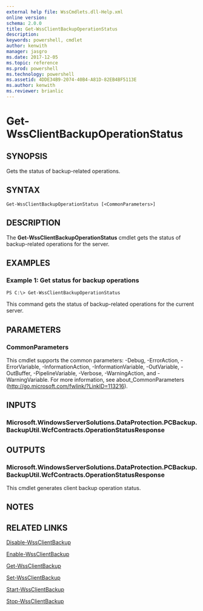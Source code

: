 ```yaml
---
external help file: WssCmdlets.dll-Help.xml
online version: 
schema: 2.0.0
title: Get-WssClientBackupOperationStatus
description: 
keywords: powershell, cmdlet
author: kenwith
manager: jasgro
ms.date: 2017-12-05
ms.topic: reference
ms.prod: powershell
ms.technology: powershell
ms.assetid: 4DDE34B9-2074-40B4-A81D-82EB4BF5113E
ms.author: kenwith
ms.reviewer: brianlic
---
```


# Get-WssClientBackupOperationStatus

## SYNOPSIS
Gets the status of backup-related operations.

## SYNTAX

```
Get-WssClientBackupOperationStatus [<CommonParameters>]
```

## DESCRIPTION
The **Get-WssClientBackupOperationStatus** cmdlet gets the status of backup-related operations for the server.

## EXAMPLES

### Example 1: Get status for backup operations
```
PS C:\> Get-WssClientBackupOperationStatus
```

This command gets the status of backup-related operations for the current server.

## PARAMETERS

### CommonParameters
This cmdlet supports the common parameters: -Debug, -ErrorAction, -ErrorVariable, -InformationAction, -InformationVariable, -OutVariable, -OutBuffer, -PipelineVariable, -Verbose, -WarningAction, and -WarningVariable. For more information, see about_CommonParameters (http://go.microsoft.com/fwlink/?LinkID=113216).

## INPUTS

### Microsoft.WindowsServerSolutions.DataProtection.PCBackup.BackupUtil.WcfContracts.OperationStatusResponse

## OUTPUTS

### Microsoft.WindowsServerSolutions.DataProtection.PCBackup.BackupUtil.WcfContracts.OperationStatusResponse
This cmdlet generates client backup operation status.

## NOTES

## RELATED LINKS

[Disable-WssClientBackup](./Disable-WssClientBackup.md)

[Enable-WssClientBackup](./Enable-WssClientBackup.md)

[Get-WssClientBackup](./Get-WssClientBackup.md)

[Set-WssClientBackup](./Set-WssClientBackup.md)

[Start-WssClientBackup](./Start-WssClientBackup.md)

[Stop-WssClientBackup](./Stop-WssClientBackup.md)

